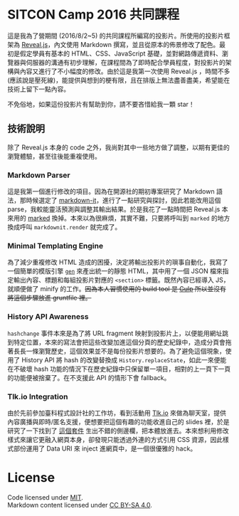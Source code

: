 # SITCON Camp 2016 共同課程

這是我為了營期間 (2016/8/2~5) 的共同課程所編寫的投影片。所使用的投影片框架為 [Reveal.js](http://lab.hakim.se/reveal-js)，內文使用 Markdown 撰寫，並且從原本的佈景修改了配色。最初是假定學員有基本的 HTML、CSS、JavaScript 基礎，並對網路傳遞資料、瀏覽器與伺服器的溝通有初步理解，在課程間為了即時配合學員程度，對投影片的架構與內容又進行了不小幅度的修改。由於這是我第一次使用 Reveal.js ，時間不多(應該說是壓死線)，能提供與想到的梗有限，且在排版上無法盡善盡美，希望能在技術上留下一點內容。

不免俗地，如果這份投影片有幫助到你，請不要吝惜給我一顆 star！

## 技術說明
除了 Reveal.js 本身的 code 之外，我尚對其中一些地方做了調整，以期有更佳的瀏覽體驗，甚至往後能重複使用。

### Markdown Parser
這是我第一個進行修改的項目。因為在開源社的期初專案研究了 Markdown 語法，那時候選定了 [markdown-it](https://github.com/markdown-it/markdown-it)，進行了一點研究與探討，因此若能改用這個 parse，我較能靈活預測與調整其輸出結果。於是我花了一點時間把 Reveal.js 本來用的 [marked](https://github.com/chjj/marked) 換掉。本來以為很麻煩，其實不難，只要將呼叫到 `marked` 的地方換成呼叫 `markdownit.render` 就完成了。

### Minimal Templating Engine
為了減少重複修改 HTML 造成的困擾，決定將輸出投影片的瑣事自動化，我寫了一個簡單的模版引擎 [`gen`](gen) 來產出統一的靜態 HTML，其中用了一個 JSON 檔來指定輸出內容、標題和每組投影片對應的 `<section>` 標籤。既然內容已經導入 JS，就順便做了 minify 的工作。~~因為本人習慣使用的 build tool 是 [Gulp](gulpjs.com) 所以並沒有將這個步驟放進 gruntfile 裡。~~

### History API Awareness
`hashchange` 事件本來是為了將 URL fragment 映射到投影片上，以便能用網址跳到特定位置，本來的寫法會把這些改變加進這個分頁的歷史紀錄中，造成分頁會拖著長長一條瀏覽歷史，這個效果並不是每份投影片想要的。為了避免這個現象，使用了 History API 將 hash 的改變替換成 `History.replaceState`，如此一來便能在不破壞 hash 功能的情況下在歷史紀錄中只保留單一項目，相對的上一頁下一頁的功能便被捨棄了。在不支援此 API 的情形下會 fallback。

### Tlk.io Integration
由於先前參加臺科程式設計社的工作坊，看到活動用 [Tlk.io](http://tlk.io/) 來做為聊天室，提供內容廣播與即時/匿名支援，便想要把這個有趣的功能收進自己的 slides 裡，於是研究了一下找到了 [這個套件](https://github.com/denehyg/reveal.js-menu) 生出不錯的側邊欄，把本體放進去。本來想利用修改樣式來讓它更融入網頁本身，卻發現只能透過外連的方式引用 CSS 資源，因此樣式部份運用了 Data URI 來 inject 進網頁中，是一個很優雅的 hack。

# License
Code licensed under [MIT](LICENSE).  
Markdown content licensed under [CC BY-SA 4.0](https://creativecommons.org/licenses/by-sa/4.0/).
